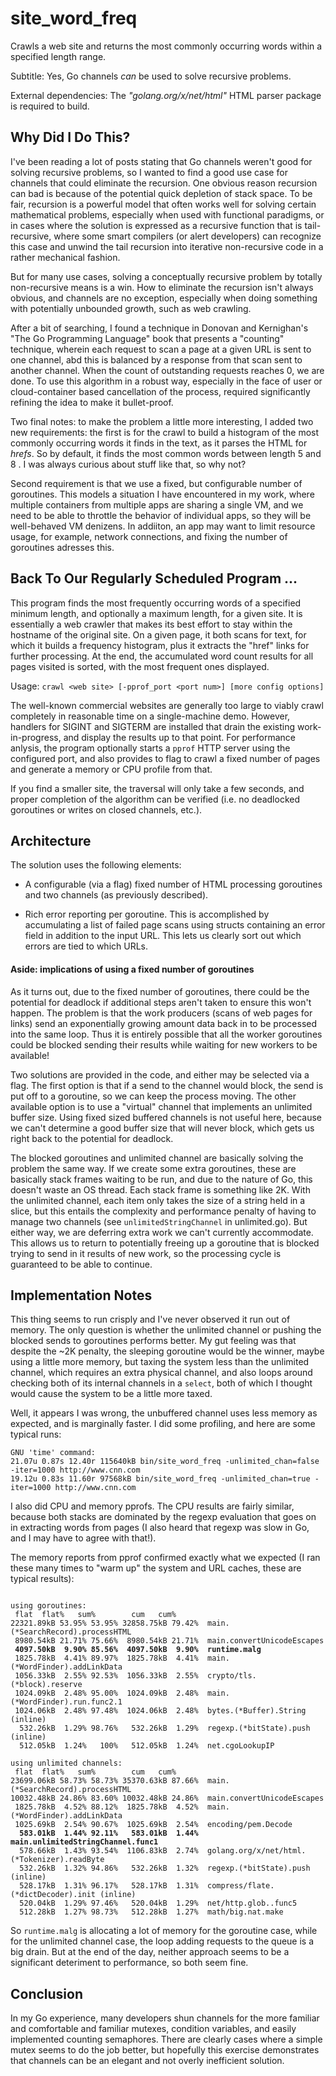 # site_word_freq
Crawls a web site and returns the most commonly occurring words within a specified length range.

Subtitle: Yes, Go channels *can* be used to solve recursive problems.

External dependencies: The *"golang.org/x/net/html"* HTML parser package is required to build.

## Why Did I Do This?
I've been reading a lot of posts stating that Go channels weren't good for solving
recursive problems, so I wanted to find a good use case for channels that could eliminate
the recursion.  One obvious reason recursion can bad is because of the potential quick depletion of
stack space.  To be fair, recursion is a powerful model that often works well for solving
certain mathematical problems, especially when used with functional paradigms, or in cases where
the solution is expressed as a recursive function that is tail-recursive, where some smart compilers
(or alert developers) can recognize this case and unwind the tail recursion into iterative non-recursive
code in a rather mechanical fashion.

But for many use cases, solving a conceptually recursive problem by totally non-recursive means
is a win. How to eliminate the recursion isn't always obvious, and channels are no exception,
especially when doing something with potentially unbounded growth, such as web crawling.

After a bit of searching, I found a technique in Donovan and Kernighan's "The Go Programming
Language" book that presents a "counting" technique, wherein each request to scan
a page at a given URL is sent to one channel, abd this is balanced by a response from that scan sent
to another channel.  When the count of outstanding requests reaches 0, we are done.  To use
this algorithm in a robust way, especially in the face of user or cloud-container based
cancellation of the process, required significantly refining the idea to make it bullet-proof.

Two final notes: to make the problem a little more interesting, I added two new requirements:
the first is for the crawl to build a histogram of the most commonly occurring words it finds
in the text, as it parses the HTML for _hrefs_.  So by default, it finds the most common words
between length 5 and 8 . I was always curious about stuff like that, so why not?

Second requirement is that we use a fixed, but configurable number of goroutines.  This models
a situation I have encountered in my work, where multiple containers from multiple apps are sharing
a single VM, and we need to be able to throttle the behavior of individual apps, so they will
be well-behaved VM denizens.  In addiiton, an app may want to limit resource usage, for example,
network connections, and fixing the number of goroutines adresses this.


## Back To Our Regularly Scheduled Program ...
This program finds the most frequently occurring words of a specified minimum length,
and optionally a maximum length, for a given site.  It is essentially a web crawler
that makes its best effort to stay within the hostname of the original site.
On a given page, it both scans for text, for which it builds a frequency histogram,
plus it extracts the "href" links for further processing.  At the end, the accumulated word
count results for all pages visited is sorted, with the most frequent ones displayed.

Usage: `crawl <web site> [-pprof_port <port num>] [more config options]`
 
The well-known commercial websites are generally too large to viably crawl
completely in reasonable time on a single-machine demo.  However, handlers
for SIGINT and SIGTERM are installed that drain the existing work-in-progress,
and display the results up to that point.  For performance anlysis, the program
optionally starts a `pprof` HTTP server using the configured port, and also 
provides to flag to crawl a fixed number of pages and generate a memory or CPU
profile from that.

If you find a smaller site, the traversal will only take a few seconds, and
proper completion of the algorithm can be verified (i.e. no deadlocked
goroutines or writes on closed channels, etc.).

## Architecture
The solution uses the following elements:
- A configurable (via a flag) fixed number of HTML processing
goroutines and two channels (as previously described).

- Rich error reporting per goroutine.  This is accomplished by
accumulating a list of failed page scans using structs containing
an error field in addition to the input URL.  This lets us clearly
sort out which errors are tied to which URLs.

#### Aside: implications of using a fixed number of goroutines
As it turns out, due to the fixed number of goroutines, there could be the
potential for deadlock if additional steps aren't taken to ensure this won't
happen.  The problem is that the work producers (scans of web pages for links)
send an exponentially growing amount data back in to be processed into the same
loop.  Thus it is entirely possible that all the worker goroutines could be
blocked sending their results while waiting for new workers to be available!

Two solutions are provided in the code, and either may be selected via a flag.
The first option is that if a send to the channel would block, the send is put off
to a goroutine, so we can keep the process moving.  The other available option
is to use a "virtual" channel that implements an unlimited buffer size.  Using fixed sized
buffered channels is not useful here, because we can't determine a good buffer size that will
never block, which gets us right back to the potential for deadlock.

The blocked goroutines and unlimited channel are basically solving the problem the same
way.  If we create some extra goroutines, these are basically stack frames waiting
to be run, and due to the nature of Go, this doesn't waste an OS thread.  Each stack frame
is something like 2K.  With the unlimited channel, each item only takes the size of a
string held in a slice, but this entails the complexity and performance penalty of having
to manage two channels (see `unlimitedStringChannel` in unlimited.go).  But either way, we
are deferring extra work we can't currently accommodate.  This allows us to return to
potentially freeing up a goroutine that is blocked trying to send in it results of new work,
so the processing cycle is guaranteed to be able to continue.


## Implementation Notes
This thing seems to run crisply and I've never observed it run out of memory.  The only question
is whether the unlimited channel or pushing the blocked sends to goroutines performs better.  My 
gut feeling was that despite the ~2K penalty, the sleeping goroutine would be the winner, maybe
using a little more memory, but taxing the system less than the unlimited channel, which requires
an extra physical channel, and also loops around checking both of its internal channels in a `select`,
both of which I thought would cause the system to be a little more taxed.

Well, it appears I was wrong, the unbuffered channel uses less memory as expected, and is marginally
faster.  I did some profiling, and here are some typical runs:

```
GNU 'time' command:
21.07u 0.87s 12.40r 115640kB bin/site_word_freq -unlimited_chan=false -iter=1000 http://www.cnn.com
19.12u 0.83s 11.60r 97568kB bin/site_word_freq -unlimited_chan=true -iter=1000 http://www.cnn.com
```
I also did CPU and memory pprofs.  The CPU results are fairly similar, because both stacks are dominated
by the regexp evaluation that goes on in extracting words from pages (I also heard that regexp was slow in
Go, and I may have to agree with that!).

The memory reports from pprof confirmed exactly what we expected (I ran these many times to
"warm up" the system and URL caches, these are typical results):
<pre><code>
using goroutines:
 flat  flat%   sum%        cum   cum%
22321.89kB 53.95% 53.95% 32858.75kB 79.42%  main.(*SearchRecord).processHTML
 8980.54kB 21.71% 75.66%  8980.54kB 21.71%  main.convertUnicodeEscapes
 <b>4097.50kB  9.90% 85.56%  4097.50kB  9.90%  runtime.malg</b>
 1825.78kB  4.41% 89.97%  1825.78kB  4.41%  main.(*WordFinder).addLinkData
 1056.33kB  2.55% 92.53%  1056.33kB  2.55%  crypto/tls.(*block).reserve
 1024.09kB  2.48% 95.00%  1024.09kB  2.48%  main.(*WordFinder).run.func2.1
 1024.06kB  2.48% 97.48%  1024.06kB  2.48%  bytes.(*Buffer).String (inline)
  532.26kB  1.29% 98.76%   532.26kB  1.29%  regexp.(*bitState).push (inline)
  512.05kB  1.24%   100%   512.05kB  1.24%  net.cgoLookupIP
  
using unlimited channels:
 flat  flat%   sum%        cum   cum%
23699.06kB 58.73% 58.73% 35370.63kB 87.66%  main.(*SearchRecord).processHTML
10032.48kB 24.86% 83.60% 10032.48kB 24.86%  main.convertUnicodeEscapes
 1825.78kB  4.52% 88.12%  1825.78kB  4.52%  main.(*WordFinder).addLinkData
 1025.69kB  2.54% 90.67%  1025.69kB  2.54%  encoding/pem.Decode
  <b>583.01kB  1.44% 92.11%   583.01kB  1.44%  main.unlimitedStringChannel.func1</b>
  578.66kB  1.43% 93.54%  1106.83kB  2.74%  golang.org/x/net/html.(*Tokenizer).readByte
  532.26kB  1.32% 94.86%   532.26kB  1.32%  regexp.(*bitState).push (inline)
  528.17kB  1.31% 96.17%   528.17kB  1.31%  compress/flate.(*dictDecoder).init (inline)
  520.04kB  1.29% 97.46%   520.04kB  1.29%  net/http.glob..func5
  512.28kB  1.27% 98.73%   512.28kB  1.27%  math/big.nat.make
</code></pre>

So `runtime.malg` is allocating a lot of memory for the goroutine case, while for the unlimited channel case,
the loop adding requests to the queue is a big drain.  But at the end of the day, neither approach seems
to be a significant deteriment to performance, so both seem fine.

## Conclusion
In my Go experience, many developers shun channels for the more familiar and comfortable and familiar
mutexes, condition variables, and easily implemented counting semaphores.  There are clearly cases
where a simple mutex seems to do the job better, but hopefully this exercise demonstrates that channels
can be an elegant and not overly inefficient solution.
